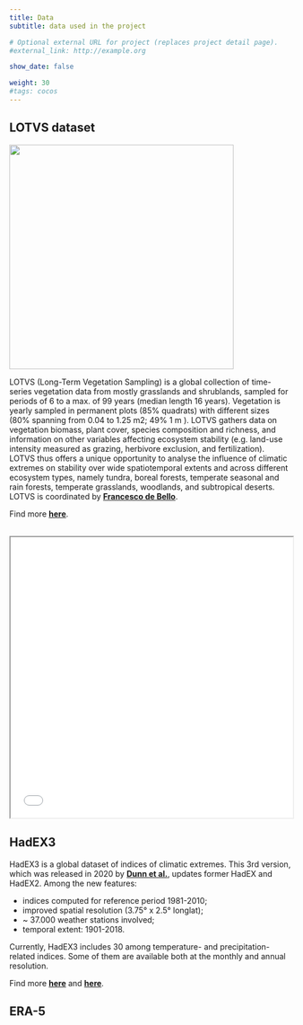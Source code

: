 ```yaml
---
title: Data
subtitle: data used in the project

# Optional external URL for project (replaces project detail page).
#external_link: http://example.org

show_date: false

weight: 30
#tags: cocos
---
```


## LOTVS dataset

<img src="/img/LOTVS.jpeg" alt="" width="400" height="400">

<br>

LOTVS (Long-Term Vegetation Sampling) is a global collection of time-series vegetation data from mostly grasslands and shrublands, sampled for periods of 6 to a max. of 99 years (median length 16 years). Vegetation is yearly sampled in permanent plots (85% quadrats) with different sizes (80% spanning from 0.04 to 1.25 m2; 49% 1 m ). LOTVS gathers data on vegetation biomass, plant cover, species composition and richness, and information on other variables affecting ecosystem stability (e.g. land-use intensity measured as grazing, herbivore exclusion, and fertilization). LOTVS thus offers a unique opportunity to analyse the influence of climatic extremes on stability over wide spatiotemporal extents and across different ecosystem types, namely tundra, boreal forests, temperate seasonal and rain forests, temperate grasslands, woodlands, and subtropical deserts. LOTVS is coordinated by [**Francesco de Bello**](https://functionaldiversitylab.com).

Find more [**here**](https://doi.org/10.1111/jvs.13115).

<br>

<iframe seamless = "" width = "100%", height = "500" class="shortcode-iframe" src="/img/LOTVS_wdgt_for_site.html"></iframe>

## HadEX3

HadEX3 is a global dataset of indices of climatic extremes. This 3rd version, which was released in 2020 by [**Dunn et al.**](https://doi.org/10.1029/2019JD032263), updates former HadEX and HadEX2. Among the new features:

- indices computed for reference period 1981-2010;
- improved spatial resolution (3.75° x 2.5° longlat);
- ~ 37.000 weather stations involved;
- temporal extent: 1901-2018.

Currently, HadEX3 includes 30 among temperature- and precipitation-related indices. Some of them are available both at the monthly and annual resolution.

Find more [**here**](https://hadex-extremes.blogspot.com/2020/) and [**here**](https://www.metoffice.gov.uk/hadobs/hadex3/index.html).

## ERA-5

